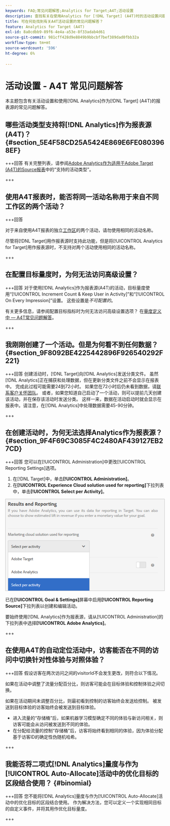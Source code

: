 ```yaml
---
keywords: FAQ;常见问题解答;Analytics for Target;A4T;活动设置
description: 查找有关在使用Analytics for [!DNL Target] (A4T)时的活动设置问题的答案。 A4T允许您对 [!DNL Target] 活动使用Analytics报表。
title: 可在何处找到有关A4T活动设置的常见问题解答？
feature: Analytics for Target (A4T)
exl-id: 8a8cdbb9-89f6-4e4a-a53e-8f33adab4d61
source-git-commit: 981cff428d9e8849b9bbcbf7bef389dad0fbb32a
workflow-type: tm+mt
source-wordcount: '596'
ht-degree: 6%

---
```


# 活动设置 - A4T 常见问题解答

本主题包含有关活动设置和使用[!DNL Analytics]作为[!DNL Target] (A4T)的报表源的常见问题解答。

## 哪些活动类型支持将[!DNL Analytics]作为报表源(A4T)？ {#section_5E4F58CD25A5424E869E6FE0803968EF}

+++回答
有关完整列表，请参阅[Adobe Analytics作为适用于Adobe Target (A4T)的Source报表](/help/main/c-integrating-target-with-mac/a4t/a4t.md#concept_7540C8C04259434AB6EE33B09F47A1DE)中的“支持的活动类型”。

+++

## 使用A4T报表时，能否将同一活动名称用于来自不同工作区的两个活动？

+++回答

对于来自使用A4T报表的独立[工作区](/help/main/administrating-target/c-user-management/property-channel/property-channel.md)的两个活动，请勿使用相同的活动名称。

尽管将[!DNL Target]用作报表源时支持此功能，但是将[!UICONTROL Analytics for Target]用作报表源时，不支持对两个活动使用相同的活动名称。

+++

## 在配置目标量度时，为何无法访问高级设置？

+++回答
对于使用[!DNL Analytics]作为报表源(A4T)的活动，目标量度使用“[!UICONTROL Increment Count & Keep User in Activity]”和“[!UICONTROL On Every Impression]”设置。 这些设置是&#x200B;*不可配置的*。

有关更多信息，请参阅配置目标指标时为何无法访问高级设置选项？ 在[量度定义中 — A4T常见问题解答](/help/main/c-integrating-target-with-mac/a4t/r-a4t-faq/a4t-faq-metric-definition.md)。

+++

## 我刚刚创建了一个活动。但是为何看不到任何数据？ {#section_9F8092BE4225442896F926540292F221}


+++回答
创建活动时，[!DNL Target]向[!DNL Analytics]发送分类文件。 虽然[!DNL Analytics]正在捕获和处理数据，但在更新分类文件之前不会显示在报表中。 完成此过程可能需要24到72小时。 如果您在72小时后仍未看到数据，请[联系客户关怀团队](/help/main/cmp-resources-and-contact-information.md#reference_ACA3391A00EF467B87930A450050077C)。 或者，如果您知道自己启动了一个活动，则可以提前几天创建该活动，并在保存该活动时发送分类。 这样一来，数据在活动启动时就会显示在报表中。请注意，在[!DNL Analytics]中处理数据需要45-90分钟。

+++

## 在创建活动时，为何无法选择Analytics作为报表源？ {#section_9F4F69C3085F4C2480AF439127EB27CD}

+++回答
您可以在[!UICONTROL Administration]中更改[!UICONTROL Reporting Settings]选项。

1. 在[!DNL Target]中，单击&#x200B;**[!UICONTROL Administration]**。
1. 在&#x200B;**[!UICONTROL Experience Cloud solution used for reporting]**&#x200B;下拉列表中，单击&#x200B;**[!UICONTROL Select per Activity]**。

![为每个活动选择图像](assets/select-per-activity.png)

已在&#x200B;**[!UICONTROL Goal & Settings]**&#x200B;屏幕中启用&#x200B;**[!UICONTROL Reporting Source]**&#x200B;下拉列表以创建和编辑活动。

要始终使用[!DNL Analytics]作为报表源，请从[!UICONTROL Administration]的下拉列表中选择&#x200B;**[!UICONTROL Adobe Analytics]**。

+++

## 在使用A4T的自动定位活动中，访客能否在不同的访问中切换针对性体验与对照体验？

+++回答
假设访客在两次访问之间的visitorId不会发生更改，则符合以下情况。

如果在活动中调整了流量分配百分比，则访客可能会在目标体验和控制体验之间切换。

如果在活动期间未调整百分比，则最初看到控制的访客始终会发送给控制。 被发送到目标体验的访客始终会被发送到目标体验。

* 进入流量的“存储桶”后，如果机器学习模型确定不同的体验与新访问相关，则访客可能会从访问被发送到不同的体验。
* 在分配给流量的控制“存储桶”后，访客将始终看到相同的体验，因为体验分配基于访客ID的确定性伪随机哈希。

+++

## 我能否将二项式[!DNL Analytics]量度与作为[!UICONTROL Auto-Allocate]活动中的优化目标的区段结合使用？ {#binomial}

+++回答
您不能将[!DNL Analytics]量度与作为[!UICONTROL Auto-Allocate]活动中的优化目标的区段结合使用。 作为解决方法，您可以定义一个实现相同目标的自定义事件，并将其用作优化目标量度。

+++